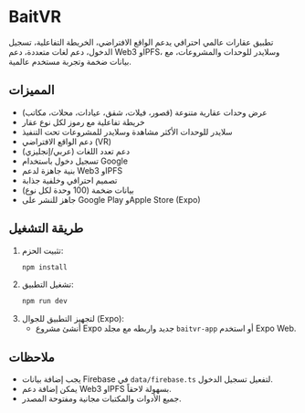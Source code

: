 # BaitVR

تطبيق عقارات عالمي احترافي يدعم الواقع الافتراضي، الخريطة التفاعلية، تسجيل الدخول، دعم لغات متعددة، دعم Web3 وIPFS، وسلايدر للوحدات والمشروعات، مع بيانات ضخمة وتجربة مستخدم عالمية.

## المميزات
- عرض وحدات عقارية متنوعة (قصور، فيلات، شقق، عيادات، محلات، مكاتب)
- خريطة تفاعلية مع رموز لكل نوع عقار
- سلايدر للوحدات الأكثر مشاهدة وسلايدر للمشروعات تحت التنفيذ
- دعم الواقع الافتراضي (VR)
- دعم تعدد اللغات (عربي/إنجليزي)
- تسجيل دخول باستخدام Google
- بنية جاهزة لدعم Web3 وIPFS
- تصميم احترافي وخلفية جذابة
- بيانات ضخمة (100 وحدة لكل نوع)
- جاهز للنشر على Google Play وApple Store (Expo)

## طريقة التشغيل
1. تثبيت الحزم:
   ```bash
   npm install
   ```
2. تشغيل التطبيق:
   ```bash
   npm run dev
   ```
3. لتجهيز التطبيق للجوال (Expo):
   - أنشئ مشروع Expo جديد واربطه مع مجلد `baitvr-app` أو استخدم Expo Web.

## ملاحظات
- يجب إضافة بيانات Firebase في `data/firebase.ts` لتفعيل تسجيل الدخول.
- يمكن إضافة دعم Web3 وIPFS بسهولة لاحقاً.
- جميع الأدوات والمكتبات مجانية ومفتوحة المصدر.

